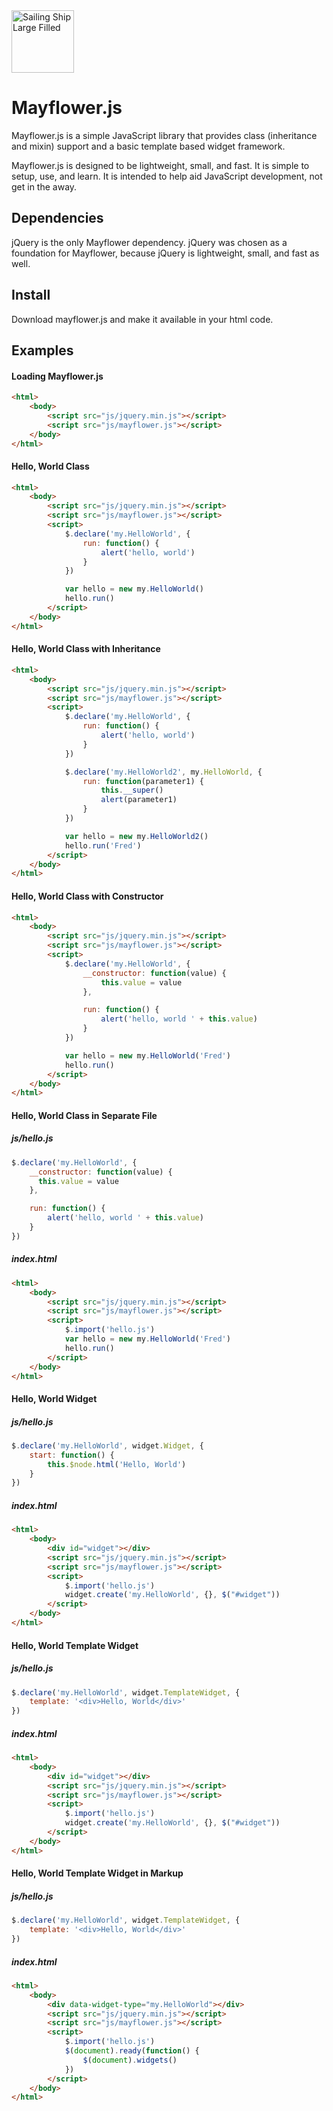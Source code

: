 <img src="https://maxcdn.icons8.com/iOS7/PNG/100/Transport/sailing_ship_large_filled-100.png" title="Sailing Ship Large Filled" width="100">

# Mayflower.js

Mayflower.js is a simple JavaScript library that provides class (inheritance and mixin) support and a basic template based widget framework.

Mayflower.js is designed to be lightweight, small, and fast.  It is simple to setup, use, and learn.  It is intended to help aid JavaScript development, not get in the away.


## Dependencies
jQuery is the only Mayflower dependency.  jQuery was chosen as a foundation for Mayflower, because jQuery is lightweight, small, and fast as well.


## Install
Download mayflower.js and make it available in your html code.


## Examples
#### Loading Mayflower.js
```html
<html>
	<body>
		<script src="js/jquery.min.js"></script>
		<script src="js/mayflower.js"></script>
	</body>
</html>
```

#### Hello, World Class
```html
<html>
	<body>
		<script src="js/jquery.min.js"></script>
		<script src="js/mayflower.js"></script>
		<script>
			$.declare('my.HelloWorld', {
				run: function() {
					alert('hello, world')
				}
			})

			var hello = new my.HelloWorld()
			hello.run()
		</script>
	</body>
</html>
```

#### Hello, World Class with Inheritance
```html
<html>
	<body>
		<script src="js/jquery.min.js"></script>
		<script src="js/mayflower.js"></script>
		<script>
			$.declare('my.HelloWorld', {
				run: function() {
					alert('hello, world')
				}
			})

			$.declare('my.HelloWorld2', my.HelloWorld, {
				run: function(parameter1) {
					this.__super()
					alert(parameter1)
				}
			})

			var hello = new my.HelloWorld2()
			hello.run('Fred')
		</script>
	</body>
</html>
```

#### Hello, World Class with Constructor
```html
<html>
	<body>
		<script src="js/jquery.min.js"></script>
		<script src="js/mayflower.js"></script>
		<script>
			$.declare('my.HelloWorld', {
				__constructor: function(value) {
					this.value = value
				},

				run: function() {
					alert('hello, world ' + this.value)
				}
			})

			var hello = new my.HelloWorld('Fred')
			hello.run()
		</script>
	</body>
</html>
```

#### Hello, World Class in Separate File
##### js/hello.js
```javascript
$.declare('my.HelloWorld', {
	__constructor: function(value) {
	  this.value = value
	},

	run: function() {
		alert('hello, world ' + this.value)
	}
})
```
##### index.html
```html
<html>
	<body>
		<script src="js/jquery.min.js"></script>
		<script src="js/mayflower.js"></script>
		<script>
			$.import('hello.js')
			var hello = new my.HelloWorld('Fred')
			hello.run()
		</script>
	</body>
</html>
```

#### Hello, World Widget
##### js/hello.js
```javascript
$.declare('my.HelloWorld', widget.Widget, {
	start: function() {
		this.$node.html('Hello, World')
	}
})
```

##### index.html
```html
<html>
	<body>
		<div id="widget"></div>
		<script src="js/jquery.min.js"></script>
		<script src="js/mayflower.js"></script>
		<script>
			$.import('hello.js')
			widget.create('my.HelloWorld', {}, $("#widget"))
		</script>
	</body>
</html>
```

#### Hello, World Template Widget
##### js/hello.js
```javascript
$.declare('my.HelloWorld', widget.TemplateWidget, {
	template: '<div>Hello, World</div>'
})
```

##### index.html
```html
<html>
	<body>
		<div id="widget"></div>
		<script src="js/jquery.min.js"></script>
		<script src="js/mayflower.js"></script>
		<script>
			$.import('hello.js')
			widget.create('my.HelloWorld', {}, $("#widget"))
		</script>
	</body>
</html>
```

#### Hello, World Template Widget in Markup
##### js/hello.js
```javascript
$.declare('my.HelloWorld', widget.TemplateWidget, {
	template: '<div>Hello, World</div>'
})
```

##### index.html
```html
<html>
	<body>
		<div data-widget-type="my.HelloWorld"></div>
		<script src="js/jquery.min.js"></script>
		<script src="js/mayflower.js"></script>
		<script>
			$.import('hello.js')
			$(document).ready(function() {
				$(document).widgets()
			})
		</script>
	</body>
</html>
```
